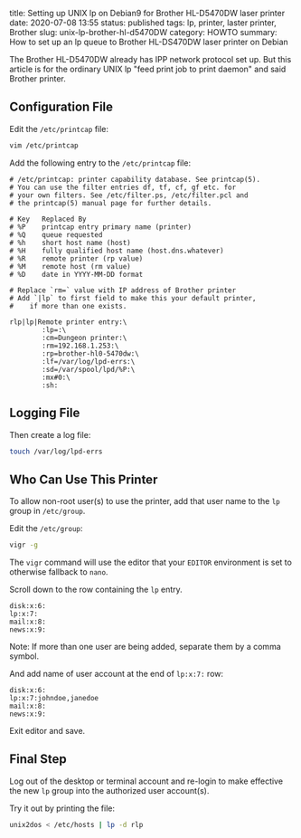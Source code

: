 title: Setting up UNIX lp on Debian9 for Brother HL-D5470DW laser printer
date: 2020-07-08 13:55
status: published
tags: lp, printer, laster printer, Brother
slug: unix-lp-brother-hl-d5470DW
category: HOWTO
summary: How to set up an lp queue to Brother HL-DS470DW laser printer on Debian


The Brother HL-D5470DW already has IPP network protocol set up.  But this
article is for the ordinary UNIX lp "feed print job to print daemon" and
said Brother printer.

Configuration File
------------------

Edit the `/etc/printcap` file:

```bash
vim /etc/printcap
```

Add the following entry to the `/etc/printcap` file:
```console
# /etc/printcap: printer capability database. See printcap(5).
# You can use the filter entries df, tf, cf, gf etc. for
# your own filters. See /etc/filter.ps, /etc/filter.pcl and
# the printcap(5) manual page for further details.

# Key   Replaced By
# %P    printcap entry primary name (printer)
# %Q    queue requested
# %h    short host name (host)
# %H    fully qualified host name (host.dns.whatever)
# %R    remote printer (rp value)
# %M    remote host (rm value)
# %D    date in YYYY-MM-DD format

# Replace `rm=` value with IP address of Brother printer
# Add `|lp` to first field to make this your default printer, 
#    if more than one exists.

rlp|lp|Remote printer entry:\
        :lp=:\
        :cm=Dungeon printer:\
        :rm=192.168.1.253:\
        :rp=brother-hl0-5470dw:\
        :lf=/var/log/lpd-errs:\
        :sd=/var/spool/lpd/%P:\
        :mx#0:\
        :sh:
```

Logging File
------------
Then create a log file:
```bash
touch /var/log/lpd-errs
```

Who Can Use This Printer
------------------------
To allow non-root user(s) to use the printer, add that user name to 
the `lp` group in `/etc/group`.

Edit the `/etc/group`:
```bash
vigr -g
```
The `vigr` command will use the editor that your `EDITOR` environment is set to
otherwise fallback to `nano`.

Scroll down to the row containing the `lp` entry.
```passwd
disk:x:6:
lp:x:7:
mail:x:8:
news:x:9:
```

Note: If more than one user are being added, separate them by a comma symbol.

And add name of user account at the end of `lp:x:7:` row:
```passwd
disk:x:6:
lp:x:7:johndoe,janedoe
mail:x:8:
news:x:9:
```

Exit editor and save.

Final Step
----------
Log out of the desktop or terminal account and re-login to make effective the
new `lp` group into the authorized user account(s).

Try it out by printing the file:

```bash
unix2dos < /etc/hosts | lp -d rlp
```
